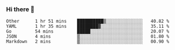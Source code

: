 ### Hi there 👋

<!--
**yeya24/yeya24** is a ✨ _special_ ✨ repository because its `README.md` (this file) appears on your GitHub profile.

Here are some ideas to get you started:

- 🔭 I’m currently working on ...
- 🌱 I’m currently learning ...
- 👯 I’m looking to collaborate on ...
- 🤔 I’m looking for help with ...
- 💬 Ask me about ...
- 📫 How to reach me: ...
- 😄 Pronouns: ...
- ⚡ Fun fact: ...
-->

<!--START_SECTION:waka-->
```text
Other      1 hr 51 mins    ██████████▒░░░░░░░░░░░░░░   40.82 % 
YAML       1 hr 35 mins    ████████▓░░░░░░░░░░░░░░░░   35.11 % 
Go         54 mins         █████░░░░░░░░░░░░░░░░░░░░   20.07 % 
JSON       4 mins          ▒░░░░░░░░░░░░░░░░░░░░░░░░   01.80 % 
Markdown   2 mins          ▒░░░░░░░░░░░░░░░░░░░░░░░░   00.90 % 
```
<!--END_SECTION:waka-->
